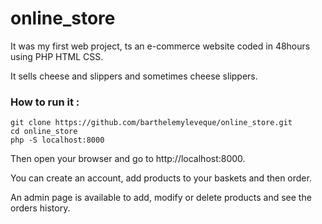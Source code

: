 # online_store

It was my first web project, ts an e-commerce website coded in 48hours using PHP HTML CSS. 

It sells cheese and slippers and sometimes cheese slippers. 

### How to run it :

```
git clone https://github.com/barthelemyleveque/online_store.git 
cd online_store
php -S localhost:8000
```

Then open your browser and go to http://localhost:8000. 

You can create an account, add products to your baskets and then order.

An admin page is available to add, modify or delete products and see the orders history.

